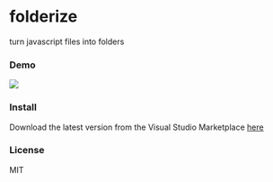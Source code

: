 # folderize
turn javascript files into folders

### Demo
![](demo/demo.gif)

### Install
Download the latest version from the Visual Studio Marketplace [here](https://marketplace.visualstudio.com/items?itemName=ee92.folderize)

### License
MIT
